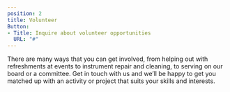 ```yaml
---
position: 2
title: Volunteer
Button:
- Title: Inquire about volunteer opportunities
  URL: "#"
---
```

There are many ways that you can get involved, from helping out with refreshments at events to instrument repair and cleaning, to serving on our board or a committee. Get in touch with us and we’ll be happy to get you matched up with an activity or project that suits your skills and interests.
